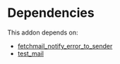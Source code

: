 # Dependencies

This addon depends on:

- [fetchmail_notify_error_to_sender](https://github.com/bringout/oca-technical)
- [test_mail](https://github.com/bringout/oca-ocb-test/tree/268d84ca827c9d86895588981f98ce142281c799/odoo-bringout-oca-ocb-test_mail)
